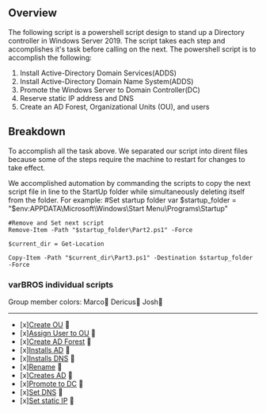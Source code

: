 ## Overview
The following script is a powershell script design to stand up a Directory controller in Windows Server 2019.
The script takes each step and accomplishes it's task before calling on the next.
The powershell script is to accomplish the following:
1. Install Active-Directory Domain Services(ADDS)
2. Install Active-Directory Domain Name System(ADDS)
3. Promote the Windows Server to Domain Controller(DC)
4. Reserve static IP address and DNS
5. Create an AD Forest, Organizational Units (OU), and users

## Breakdown
To accomplish all the task above. We separated our script into dirent files because some of the steps require the machine to restart for changes to take effect.

We accomplished automation by commanding the scripts to copy the next script file in line to the StartUp folder while simultaneously deleting itself from the folder.
For example:
    #Set startup folder var
    $startup_folder = "$env:APPDATA\Microsoft\Windows\Start Menu\Programs\Startup"

    #Remove and Set next script
    Remove-Item -Path "$startup_folder\Part2.ps1" -Force

    $current_dir = Get-Location

    Copy-Item -Path "$current_dir\Part3.ps1" -Destination $startup_folder -Force

### varBROS individual scripts

Group member colors:
Marco:closed_book:
Dericus:green_book:
Josh:blue_book:
___
- [x][Create OU](https://github.com/varBROS/Scripts/blob/main/CreatOU.ps1) :green_book:
- [x][Assign User to OU](https://github.com/varBROS/Scripts/blob/main/Create-Assign-User-To-OU.ps1) :green_book:
- [x][Create AD Forest](https://github.com/varBROS/Scripts/blob/main/CreateADForest.ps1) :green_book:
- [x][Installs AD](https://github.com/varBROS/Scripts/blob/main/InstallADDS-p1.ps1) :closed_book:
- [x][Installs DNS](https://github.com/varBROS/Scripts/blob/main/InstallDNS-p2.ps1) :closed_book:
- [x][Rename](https://github.com/varBROS/Scripts/blob/main/Rename.ps1) :blue_book:
- [x][Creates AD](https://github.com/varBROS/Scripts/blob/main/creates-AD-DS.ps1) :closed_book:
- [x][Promote to DC](https://github.com/varBROS/Scripts/blob/main/promoteToDC-p3.ps1) :closed_book:
- [x][Set DNS](https://github.com/varBROS/Scripts/blob/main/setDNS-p4) :closed_book:
- [x][Set static IP](https://github.com/varBROS/Scripts/blob/main/setStatic-p5.ps1) :closed_book:
